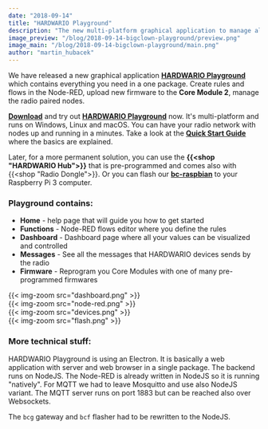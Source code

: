 ```yaml
---
date: "2018-09-14"
title: "HARDWARIO Playground"
description: "The new multi-platform graphical application to manage all HARDWARIO devices."
image_preview: "/blog/2018-09-14-bigclown-playground/preview.png"
image_main: "/blog/2018-09-14-bigclown-playground/main.png"
author: "martin_hubacek"
---
```


We have released a new graphical application [**HARDWARIO Playground**](https://github.com/bigclownlabs/bch-playground/releases) which contains everything you need in a one package. Create rules and flows in the Node-RED, upload new firmware to the **Core Module 2**, manage the radio paired nodes.

[**Download**](https://github.com/bigclownlabs/bch-playground/releases) and try out [**HARDWARIO Playground**](https://github.com/bigclownlabs/bch-playground/releases) now. It's multi-platform and runs on Windows, Linux and macOS. You can have your radio network with nodes up and running in a minutes. Take a look at the [**Quick Start Guide**](https://developers.hardwario.com/basics/quick-start-guide) where the basics are explained.

Later, for a more permanent solution, you can use the **{{<shop "HARDWARIO Hub">}}** that is pre-programmed and comes also with {{<shop "Radio Dongle">}}. Or you can flash our [**bc-raspbian**](https://developers.hardwario.com/tutorials/custom-setup-on-raspberry-pi) to your Raspberry Pi 3 computer.

### Playground contains:

* **Home** - help page that will guide you how to get started
* **Functions** - Node-RED flows editor where you define the rules
* **Dashboard** - Dashboard page where all your values can be visualized and controlled
* **Messages** - See all the messages that HARDWARIO devices sends by the radio
* **Firmware** - Reprogram you Core Modules with one of many pre-programmed firmwares
<div class="container img-container">
  <div class="row">
    <div class="col-sm">
      {{< img-zoom src="dashboard.png" >}}
    </div>
    <div class="col-sm">
       {{< img-zoom src="node-red.png" >}}
    </div>
  </div>
  <div class="row">
    <div class="col-sm">
       {{< img-zoom src="devices.png" >}}
    </div>
    <div class="col-sm">
       {{< img-zoom src="flash.png" >}}
    </div>
  </div>
</div>

### More technical stuff:

HARDWARIO Playground is using an Electron. It is basically a web application with server and web browser in a single package. The backend runs on NodeJS. The Node-RED is already written in NodeJS so it is running "natively". For MQTT we had to leave Mosquitto and use also NodeJS variant. The MQTT server runs on port 1883 but can be reached also over Websockets.

The `bcg` gateway and `bcf` flasher had to be rewritten to the NodeJS.
